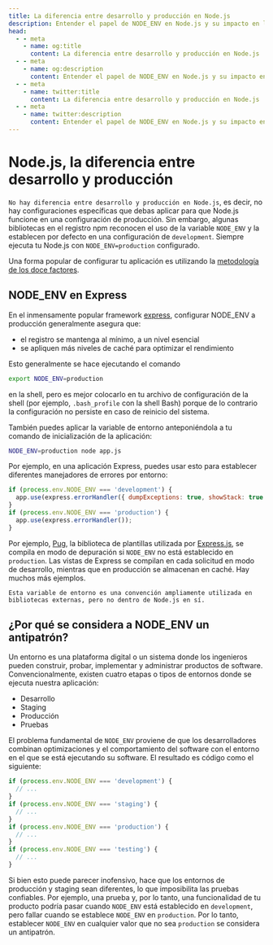 ```yaml
---
title: La diferencia entre desarrollo y producción en Node.js
description: Entender el papel de NODE_ENV en Node.js y su impacto en los entornos de desarrollo y producción.
head:
  - - meta
    - name: og:title
      content: La diferencia entre desarrollo y producción en Node.js | Node.js - iDoc.dev
  - - meta
    - name: og:description
      content: Entender el papel de NODE_ENV en Node.js y su impacto en los entornos de desarrollo y producción.
  - - meta
    - name: twitter:title
      content: La diferencia entre desarrollo y producción en Node.js | Node.js - iDoc.dev
  - - meta
    - name: twitter:description
      content: Entender el papel de NODE_ENV en Node.js y su impacto en los entornos de desarrollo y producción.
---
```



# Node.js, la diferencia entre desarrollo y producción

`No hay diferencia entre desarrollo y producción en Node.js`, es decir, no hay configuraciones específicas que debas aplicar para que Node.js funcione en una configuración de producción. Sin embargo, algunas bibliotecas en el registro npm reconocen el uso de la variable `NODE_ENV` y la establecen por defecto en una configuración de `development`. Siempre ejecuta tu Node.js con `NODE_ENV=production` configurado.

Una forma popular de configurar tu aplicación es utilizando la [metodología de los doce factores](https://12factor.net).

## NODE_ENV en Express

En el inmensamente popular framework [express](https://expressjs.com), configurar NODE_ENV a producción generalmente asegura que:

+ el registro se mantenga al mínimo, a un nivel esencial
+ se apliquen más niveles de caché para optimizar el rendimiento

Esto generalmente se hace ejecutando el comando

```bash
export NODE_ENV=production
```

en la shell, pero es mejor colocarlo en tu archivo de configuración de la shell (por ejemplo, `.bash_profile` con la shell Bash) porque de lo contrario la configuración no persiste en caso de reinicio del sistema.

También puedes aplicar la variable de entorno anteponiéndola a tu comando de inicialización de la aplicación:

```bash
NODE_ENV=production node app.js
```

Por ejemplo, en una aplicación Express, puedes usar esto para establecer diferentes manejadores de errores por entorno:

```javascript
if (process.env.NODE_ENV === 'development') {
  app.use(express.errorHandler({ dumpExceptions: true, showStack: true }));
}
if (process.env.NODE_ENV === 'production') {
  app.use(express.errorHandler());
}
```

Por ejemplo, [Pug](https://pugjs.org), la biblioteca de plantillas utilizada por [Express.js](https://expressjs.com), se compila en modo de depuración si `NODE_ENV` no está establecido en `production`. Las vistas de Express se compilan en cada solicitud en modo de desarrollo, mientras que en producción se almacenan en caché. Hay muchos más ejemplos.

`Esta variable de entorno es una convención ampliamente utilizada en bibliotecas externas, pero no dentro de Node.js en sí.`

## ¿Por qué se considera a NODE_ENV un antipatrón?

Un entorno es una plataforma digital o un sistema donde los ingenieros pueden construir, probar, implementar y administrar productos de software. Convencionalmente, existen cuatro etapas o tipos de entornos donde se ejecuta nuestra aplicación:

+ Desarrollo
+ Staging
+ Producción
+ Pruebas

El problema fundamental de `NODE_ENV` proviene de que los desarrolladores combinan optimizaciones y el comportamiento del software con el entorno en el que se está ejecutando su software. El resultado es código como el siguiente:

```javascript
if (process.env.NODE_ENV === 'development') {
  // ...
}
if (process.env.NODE_ENV === 'staging') {
  // ...
}
if (process.env.NODE_ENV === 'production') {
  // ...
}
if (process.env.NODE_ENV === 'testing') {
  // ...
}
```

Si bien esto puede parecer inofensivo, hace que los entornos de producción y staging sean diferentes, lo que imposibilita las pruebas confiables. Por ejemplo, una prueba y, por lo tanto, una funcionalidad de tu producto podría pasar cuando `NODE_ENV` está establecido en `development`, pero fallar cuando se establece `NODE_ENV` en `production`. Por lo tanto, establecer `NODE_ENV` en cualquier valor que no sea `production` se considera un antipatrón.

